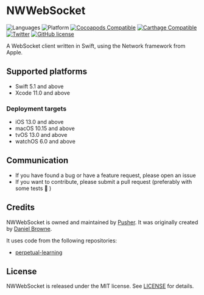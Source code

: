 # NWWebSocket

![Languages](https://img.shields.io/badge/languages-swift-orange.svg)
![Platform](https://img.shields.io/cocoapods/p/NWWebSocket.svg)
[![Cocoapods Compatible](https://img.shields.io/cocoapods/v/NWWebSocket.svg)](https://cocoapods.org/pods/NWWebSocket)
[![Carthage Compatible](https://img.shields.io/badge/Carthage-compatible-4BC51D.svg?style=flat)](https://github.com/Carthage/Carthage)
[![Twitter](https://img.shields.io/badge/twitter-@Pusher-blue.svg?style=flat)](http://twitter.com/Pusher)
[![GitHub license](https://img.shields.io/badge/license-MIT-lightgrey.svg)](https://raw.githubusercontent.com/pusher/NWWebSocket/master/LICENSE.md)

A WebSocket client written in Swift, using the Network framework from Apple.

## Supported platforms
- Swift 5.1 and above
- Xcode 11.0 and above

### Deployment targets
- iOS 13.0 and above
- macOS 10.15 and above
- tvOS 13.0 and above
- watchOS 6.0 and above

## Communication
- If you have found a bug or have a feature request, please open an issue
- If you want to contribute, please submit a pull request (preferably with some tests 🙂 )

## Credits

NWWebSocket is owned and maintained by [Pusher](https://pusher.com). It was originally created by [Daniel Browne](https://github.com/danielrbrowne).

It uses code from the following repositories:

- [perpetual-learning](https://github.com/MichaelNeas/perpetual-learning/tree/master/ios-sockets)

## License

NWWebSocket is released under the MIT license. See [LICENSE](https://github.com/pusher/NWWebSocket/blob/master/LICENSE.md) for details.
